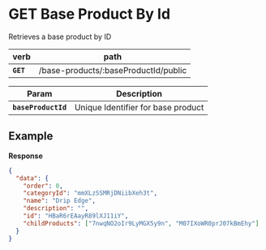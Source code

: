 # GET Base Product By Id

Retrieves a base product by ID

| verb      | path                                 |
| --------- | ------------------------------------ |
| **`GET`** | /base-products/:baseProductId/public |

| Param               | Description                        |
| ------------------- | ---------------------------------- |
| **`baseProductId`** | Unique Identifier for base product |

## Example

**Response**

```json
{
  "data": {
    "order": 0,
    "categoryId": "mmXLzSSMRjDNiibXeh3t",
    "name": "Drip Edge",
    "description": "",
    "id": "HBaR6rEAayR89lXJ11iY",
    "childProducts": ["7nwqNO2oIr9LyMGX5y9n", "M07IXoWR0prJ07kBmEhy"]
  }
}
```
